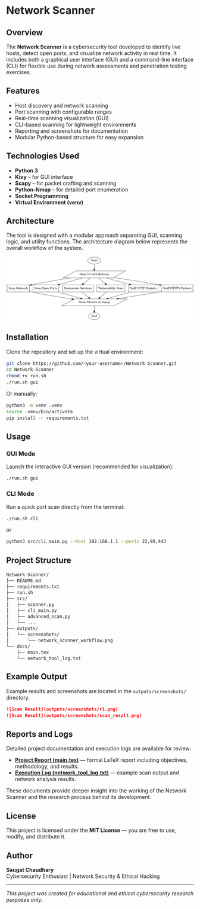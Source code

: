 # Network Scanner

<!-- ![Architecture Diagram](outputs/screenshots/network_scanner_workflow.png) -->

## Overview
The **Network Scanner** is a cybersecurity tool developed to identify live hosts, detect open ports, and visualize network activity in real time. 
It includes both a graphical user interface (GUI) and a command-line interface (CLI) for flexible use during network assessments and penetration testing exercises.

## Features
- Host discovery and network scanning
- Port scanning with configurable ranges
- Real-time scanning visualization (GUI)
- CLI-based scanning for lightweight environments
- Reporting and screenshots for documentation
- Modular Python-based structure for easy expansion

## Technologies Used
- **Python 3**
- **Kivy** – for GUI interface
- **Scapy** – for packet crafting and scanning
- **Python-Nmap** – for detailed port enumeration
- **Socket Programming**
- **Virtual Environment (venv)**

## Architecture
The tool is designed with a modular approach separating GUI, scanning logic, and utility functions.
The architecture diagram below represents the overall workflow of the system.

![Architecture Diagram](outputs/screenshots/network_scanner_flowchart.png)

## Installation
Clone the repository and set up the virtual environment:

```bash
git clone https://github.com/<your-username>/Network-Scanner.git
cd Network-Scanner
chmod +x run.sh
./run.sh gui
```

Or manually:
```bash
python3 -m venv .venv
source .venv/bin/activate
pip install -r requirements.txt
```

## Usage

### GUI Mode
Launch the interactive GUI version (recommended for visualization):

```bash
./run.sh gui
```

### CLI Mode
Run a quick port scan directly from the terminal:

```bash
./run.sh cli
```
or
```bash
python3 src/cli_main.py --host 192.168.1.1 --ports 22,80,443
```

## Project Structure
```
Network-Scanner/
├── README.md
├── requirements.txt
├── run.sh
├── src/
│   ├── scanner.py
│   ├── cli_main.py
│   ├── advanced_scan.py
│   └── ...
├── outputs/
│   └── screenshots/
│       └── network_scanner_workflow.png
└── docs/
    ├── main.tex
    └── network_tool_log.txt
```

## Example Output
Example results and screenshots are located in the `outputs/screenshots/` directory.

```markdown
![Scan Result](outputs/screenshots/r1.png)
![Scan Result](outputs/screenshots/scan_result.png)
```


## Reports and Logs
Detailed project documentation and execution logs are available for review:

- **[Project Report (main.tex)](docs/main.tex)** — formal LaTeX report including objectives, methodology, and results.
- **[Execution Log (network_tool_log.txt)](docs/network_tool_log.txt)** — example scan output and network analysis results.

These documents provide deeper insight into the working of the Network Scanner and the research process behind its development.

## License
This project is licensed under the **MIT License** — you are free to use, modify, and distribute it.

## Author
**Saugat Chaudhary**  
Cybersecurity Enthusiast | Network Security & Ethical Hacking

---
*This project was created for educational and ethical cybersecurity research purposes only.*
